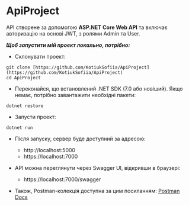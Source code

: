 # ApiProject

API створене за допомогою **ASP.NET Core Web API** та включає авторизацію на основі JWT, з ролями Admin та User.

***Щоб запустити мій проект локально, потрібно:***
* Склонувати проект:
```
git clone [https://github.com/KotiukSofiia/ApiProject](https://github.com/KotiukSofiia/ApiProject)
cd ApiProject
```

* Переконайся, що встановлений .NET SDK (7.0 або новіший). Якщо немає, потрібно завантажити необхідні пакети:
```
dotnet restore
```

* Запусти проект:
```
dotnet run
```

* Після запуску, сервер буде доступний за адресою:
  - http://localhost:5000
  - https://localhost:7000

* API можна переглянути через Swagger UI, відкривши в браузері:
  - https://localhost:7000/swagger

* Також, Postman-колекція доступна за цим посиланням:
  [Postman Docs](https://documenter.getpostman.com/view/41829257/2sAYX6phDs)
